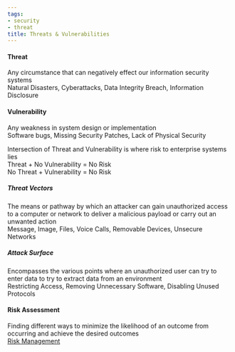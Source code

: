 ```yaml
---
tags:
- security
- threat
title: Threats & Vulnerabilities
---
```


#### Threat
Any circumstance that can negatively effect our information security systems  
Natural Disasters, Cyberattacks, Data Integrity Breach, Information Disclosure

#### Vulnerability
Any weakness in system design or implementation  
Software bugs, Missing Security Patches, Lack of Physical Security

Intersection of Threat and Vulnerability is where risk to enterprise systems lies  
Threat + No Vulnerability = No Risk  
No Threat + Vulnerability = No Risk  

##### Threat Vectors  
The means or pathway by which an attacker can gain unauthorized access to a computer or network to deliver a malicious payload or carry out an unwanted action  
Message, Image, Files, Voice Calls, Removable Devices, Unsecure Networks

##### Attack Surface
Encompasses the various points where an unauthorized user can try to enter data to try to extract data from an environment  
Restricting Access, Removing Unnecessary Software, Disabling Unused Protocols  

#### Risk Assessment
Finding different ways to minimize the likelihood of an outcome from occurring and achieve the desired outcomes  
[Risk Management](../certifications/comptia-security.md#Risk%20Management)
